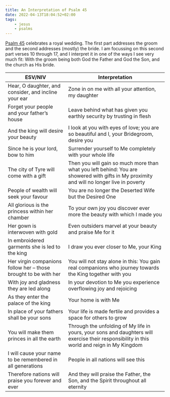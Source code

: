 ```yaml
---
title: An Interpretation of Psalm 45
date: 2022-04-13T18:04:52+02:00
tags:
    - jesus
    - psalms
---
```


[Psalm 45](https://www.bibleserver.com/ESV.NIV/Psalm45) celebrates a royal wedding.
The first part addresses the groom and the second addresses (mostly) the bride.
I am focussing on this second part verses 10 through 17, and I interpret it in one of the ways I see very much fit:
With the groom being both God the Father and God the Son, and the church as His bride.

| ESV/NIV | Interpretation |
| - | - |
| Hear, O daughter, and consider, and incline your ear | Zone in on me with all your attention, my daughter |
| Forget your people and your father’s house | Leave behind what has given you earthly security by trusting in flesh |
| And the king will desire your beauty | I look at you with eyes of love; you are so beautiful and I, your Bridegroom, desire you |
| Since he is your lord, bow to him | Surrender yourself to Me completely with your whole life |
| The city of Tyre will come with a gift | Then you will gain so much more than what you left behind: You are showered with gifts in My proximity and will no longer live in poverty |
| People of wealth will seek your favour | You are no longer the Deserted Wife but the Desired One |
| All glorious is the princess within her chamber | To your own joy you discover ever more the beauty with which I made you |
| Her gown is interwoven with gold | Even outsiders marvel at your beauty and praise Me for it |
| In embroidered garments she is led to the king | I draw you ever closer to Me, your King |
| Her virgin companions follow her – those brought to be with her | You will not stay alone in this: You gain real companions who journey towards the King together with you |
| With joy and gladness they are led along | In your devotion to Me you experience overflowing joy and rejoicing |
| As they enter the palace of the king | Your home is with Me |
| In place of your fathers shall be your sons | Your life is made fertile and provides a space for others to grow |
| You will make them princes in all the earth | Through the unfolding of My life in yours, your sons and daughters will exercise their responsibility in this world and reign in My Kingdom |
| I will cause your name to be remembered in all generations | People in all nations will see this |
| Therefore nations will praise you forever and ever | And they will praise the Father, the Son, and the Spirit throughout all eternity |
